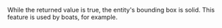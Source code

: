 While the returned value is true, the entity's bounding box is solid. 
This feature is used by boats, for example.